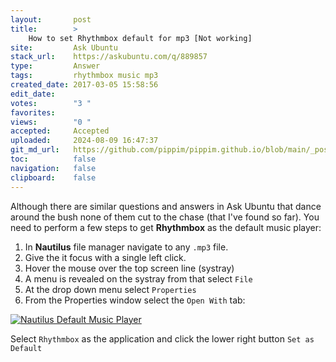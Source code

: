 ```yaml
---
layout:       post
title:        >
    How to set Rhythmbox default for mp3 [Not working]
site:         Ask Ubuntu
stack_url:    https://askubuntu.com/q/889857
type:         Answer
tags:         rhythmbox music mp3
created_date: 2017-03-05 15:58:56
edit_date:    
votes:        "3 "
favorites:    
views:        "0 "
accepted:     Accepted
uploaded:     2024-08-09 16:47:37
git_md_url:   https://github.com/pippim/pippim.github.io/blob/main/_posts/2017/2017-03-05-How-to-set-Rhythmbox-default-for-mp3-_Not-working_.md
toc:          false
navigation:   false
clipboard:    false
---
```


Although there are similar questions and answers in Ask Ubuntu that dance around the bush none of them cut to the chase (that I've found so far). You need to perform a few steps to get **Rhythmbox** as the default music player:

1. In **Nautilus** file manager navigate to any `.mp3` file.
2. Give the it focus with a single left click. 
3. Hover the mouse over the top screen line (systray)
4. A menu is revealed on the systray from that select `File`
5. At the drop down menu select `Properties`
6. From the Properties window select the `Open With` tab:

[![Nautilus Default Music Player][1]][1]

Select `Rhythmbox` as the application and click the lower right button `Set as Default`

  [1]: https://pippim.github.io/assets/img/_posts/2017/2uCxs.png
